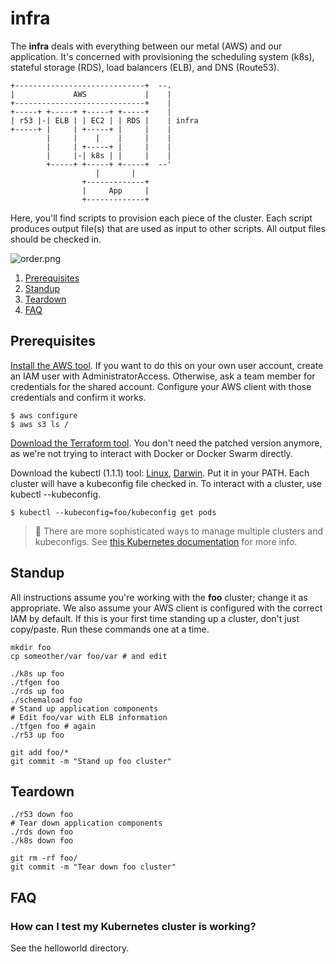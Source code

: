 # infra

The **infra** deals with everything between our metal (AWS) and our application.
It's concerned with provisioning the scheduling system (k8s), stateful storage (RDS), load balancers (ELB), and DNS (Route53).

```
+-----------------------------+  --.
|             AWS             |    |
+-----------------------------+    |
+-----+ +-----+ +-----+ +-----+    |
| r53 |-| ELB | | EC2 | | RDS |    | infra
+-----+ |     | +-----+ |     |    |
        |     |    |    |     |    |
        |     | +-----+ |     |    |
        |     |-| k8s | |     |    |
        +-----+ +-----+ +-----+  --'
                   |       |
                +-------------+
                |     App     |
                +-------------+
```

Here, you'll find scripts to provision each piece of the cluster.
Each script produces output file(s) that are used as input to other scripts.
All output files should be checked in.

![order.png](http://i.imgur.com/l52oxHz.png)

1. [Prerequisites](#prerequisites)
1. [Standup](#standup)
1. [Teardown](#teardown)
1. [FAQ](#faq)

## Prerequisites

[Install the AWS tool](https://docs.aws.amazon.com/cli/latest/userguide/installing.html).
If you want to do this on your own user account, create an IAM user with AdministratorAccess.
Otherwise, ask a team member for credentials for the shared account.
Configure your AWS client with those credentials and confirm it works.

```
$ aws configure
$ aws s3 ls /
```

[Download the Terraform tool](https://terraform.io/downloads.html).
You don't need the patched version anymore, as we're not trying to interact with Docker or Docker Swarm directly.

Download the kubectl (1.1.1) tool:
 [Linux](https://storage.googleapis.com/kubernetes-release/release/v1.1.1/bin/linux/amd64/kubectl),
 [Darwin](https://storage.googleapis.com/kubernetes-release/release/v1.1.1/bin/darwin/amd64/kubectl).
Put it in your PATH.
Each cluster will have a kubeconfig file checked in.
To interact with a cluster, use kubectl --kubeconfig.

```
$ kubectl --kubeconfig=foo/kubeconfig get pods
```

> 💁
> There are more sophisticated ways to manage multiple clusters and kubeconfigs.
> See [this Kubernetes documentation](http://kubernetes.io/v1.0/docs/user-guide/kubeconfig-file.html) for more info.

## Standup

All instructions assume you're working with the **foo** cluster; change it as appropriate.
We also assume your AWS client is configured with the correct IAM by default.
If this is your first time standing up a cluster, don't just copy/paste.
Run these commands one at a time.

```
mkdir foo
cp someother/var foo/var # and edit

./k8s up foo
./tfgen foo
./rds up foo
./schemaload foo
# Stand up application components
# Edit foo/var with ELB information
./tfgen foo # again
./r53 up foo

git add foo/*
git commit -m "Stand up foo cluster"
```

## Teardown

```
./r53 down foo
# Tear down application components
./rds down foo
./k8s down foo

git rm -rf foo/
git commit -m "Tear down foo cluster"
```

## FAQ

### How can I test my Kubernetes cluster is working?

See the helloworld directory.
